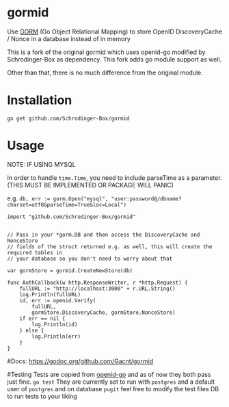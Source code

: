 # gormid
Use [GORM](https://github.com/jinzhu/gorm) (Go Object Relational Mapping) to store OpenID DiscoveryCache / Nonce in a database instead of in memory

This is a fork of the original gormid which uses openid-go modified by Schrodinger-Box as dependency. This fork adds go module support as well.

Other than that, there is no much difference from the original module.

# Installation
`go get github.com/Schrodinger-Box/gormid`


# Usage
NOTE: IF USING MYSQL

In order to handle `time.Time`, you need to include parseTime as a parameter. (THIS MUST BE IMPLEMENTED OR PACKAGE WILL PANIC) 

e.g. `db, err := gorm.Open("mysql", "user:password@/dbname?charset=utf8&parseTime=True&loc=Local")`



```
import "github.com/Schrodinger-Box/gormid"

 
// Pass in your *gorm.DB and then access the DiscoveryCache and NonceStore 
// fields of the struct returned e.g. as well, this will create the required tables in
// your database so you don't need to worry about that

var gormStore = gormid.CreateNewStore(db) 

func AuthCallback(w http.ResponseWriter, r *http.Request) {
	fullURL := "http://localhost:3000" + r.URL.String()
	log.Println(fullURL)
	id, err := openid.Verify(
		fullURL,
		gormStore.DiscoveryCache, gormStore.NonceStore)
	if err == nil {
		log.Println(id)
	} else {
		log.Println(err)
	}
}
```

#Docs:
https://godoc.org/github.com/Gacnt/gormid

#Testing
Tests are copied from [openid-go](https://github.com/yohcop/openid-go) and as of now they both pass just fine.
`go test` 
They are currently set to run with `postgres` and a default user of `postgres` and on database `pugit` feel free to modify the test files DB to run tests to your liking


